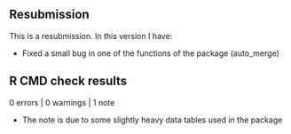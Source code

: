 ## Resubmission
This is a resubmission. In this version I have:
* Fixed a small bug in one of the functions of the package (auto_merge)


## R CMD check results

0 errors | 0 warnings | 1 note

* The note is due to some slightly heavy data tables used in the package
